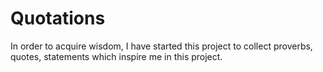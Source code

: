 # Quotations
In order to acquire wisdom, I have started this project to collect proverbs, quotes, statements which inspire me in this project.
